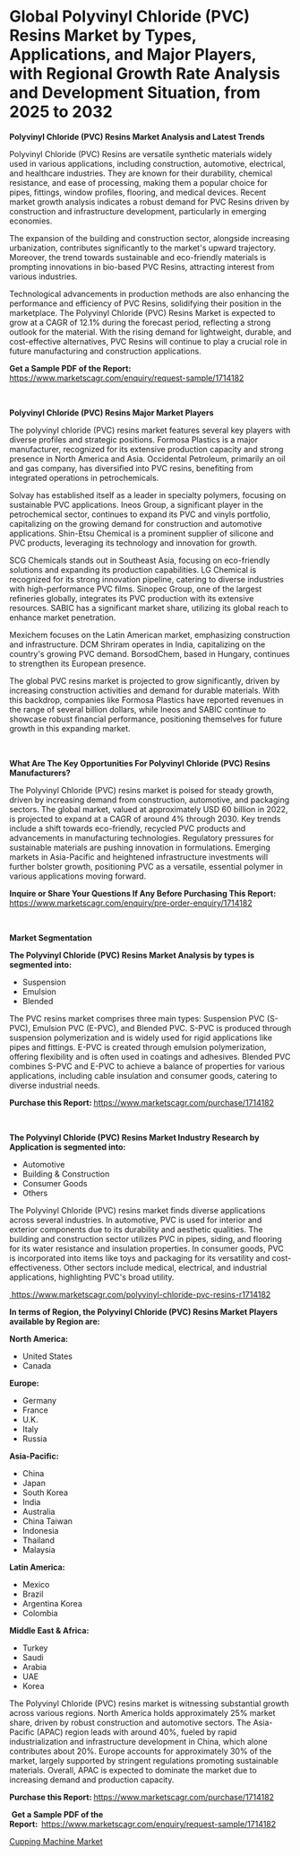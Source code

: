 <p><h1>Global Polyvinyl Chloride (PVC) Resins Market by Types, Applications, and Major Players, with Regional Growth Rate Analysis and Development Situation, from 2025 to 2032</h1></p><p><strong>Polyvinyl Chloride (PVC) Resins Market Analysis and Latest Trends</strong></p>
<p><p>Polyvinyl Chloride (PVC) Resins are versatile synthetic materials widely used in various applications, including construction, automotive, electrical, and healthcare industries. They are known for their durability, chemical resistance, and ease of processing, making them a popular choice for pipes, fittings, window profiles, flooring, and medical devices. Recent market growth analysis indicates a robust demand for PVC Resins driven by construction and infrastructure development, particularly in emerging economies. </p><p>The expansion of the building and construction sector, alongside increasing urbanization, contributes significantly to the market's upward trajectory. Moreover, the trend towards sustainable and eco-friendly materials is prompting innovations in bio-based PVC Resins, attracting interest from various industries. </p><p>Technological advancements in production methods are also enhancing the performance and efficiency of PVC Resins, solidifying their position in the marketplace. The Polyvinyl Chloride (PVC) Resins Market is expected to grow at a CAGR of 12.1% during the forecast period, reflecting a strong outlook for the material. With the rising demand for lightweight, durable, and cost-effective alternatives, PVC Resins will continue to play a crucial role in future manufacturing and construction applications.</p></p>
<p><strong>Get a Sample PDF of the Report:&nbsp;</strong> <a href="https://www.marketscagr.com/enquiry/request-sample/1714182?utm_campaign=2485&utm_medium=2&utm_source=Github&utm_content=ia&utm_term=28032025&utm_id=polyvinyl-chloride-pvc-resins">https://www.marketscagr.com/enquiry/request-sample/1714182</a></p>
<p>&nbsp;</p>
<p><strong>Polyvinyl Chloride (PVC) Resins Major Market Players</strong></p>
<p><p>The polyvinyl chloride (PVC) resins market features several key players with diverse profiles and strategic positions. Formosa Plastics is a major manufacturer, recognized for its extensive production capacity and strong presence in North America and Asia. Occidental Petroleum, primarily an oil and gas company, has diversified into PVC resins, benefiting from integrated operations in petrochemicals.</p><p>Solvay has established itself as a leader in specialty polymers, focusing on sustainable PVC applications. Ineos Group, a significant player in the petrochemical sector, continues to expand its PVC and vinyls portfolio, capitalizing on the growing demand for construction and automotive applications. Shin-Etsu Chemical is a prominent supplier of silicone and PVC products, leveraging its technology and innovation for growth. </p><p>SCG Chemicals stands out in Southeast Asia, focusing on eco-friendly solutions and expanding its production capabilities. LG Chemical is recognized for its strong innovation pipeline, catering to diverse industries with high-performance PVC films. Sinopec Group, one of the largest refineries globally, integrates its PVC production with its extensive resources. SABIC has a significant market share, utilizing its global reach to enhance market penetration.</p><p>Mexichem focuses on the Latin American market, emphasizing construction and infrastructure. DCM Shriram operates in India, capitalizing on the country's growing PVC demand. BorsodChem, based in Hungary, continues to strengthen its European presence.</p><p>The global PVC resins market is projected to grow significantly, driven by increasing construction activities and demand for durable materials. With this backdrop, companies like Formosa Plastics have reported revenues in the range of several billion dollars, while Ineos and SABIC continue to showcase robust financial performance, positioning themselves for future growth in this expanding market.</p></p>
<p>&nbsp;</p>
<p><strong>What Are The Key Opportunities For Polyvinyl Chloride (PVC) Resins Manufacturers?</strong></p>
<p><p>The Polyvinyl Chloride (PVC) resins market is poised for steady growth, driven by increasing demand from construction, automotive, and packaging sectors. The global market, valued at approximately USD 60 billion in 2022, is projected to expand at a CAGR of around 4% through 2030. Key trends include a shift towards eco-friendly, recycled PVC products and advancements in manufacturing technologies. Regulatory pressures for sustainable materials are pushing innovation in formulations. Emerging markets in Asia-Pacific and heightened infrastructure investments will further bolster growth, positioning PVC as a versatile, essential polymer in various applications moving forward.</p></p>
<p><strong>Inquire or Share Your Questions If Any Before Purchasing This Report:</strong> <a href="https://www.marketscagr.com/enquiry/pre-order-enquiry/1714182?utm_campaign=2485&utm_medium=2&utm_source=Github&utm_content=ia&utm_term=28032025&utm_id=polyvinyl-chloride-pvc-resins">https://www.marketscagr.com/enquiry/pre-order-enquiry/1714182</a></p>
<p>&nbsp;</p>
<p><strong>Market Segmentation</strong></p>
<p><strong>The Polyvinyl Chloride (PVC) Resins Market Analysis by types is segmented into:</strong></p>
<p><ul><li>Suspension</li><li>Emulsion</li><li>Blended</li></ul></p>
<p><p>The PVC resins market comprises three main types: Suspension PVC (S-PVC), Emulsion PVC (E-PVC), and Blended PVC. S-PVC is produced through suspension polymerization and is widely used for rigid applications like pipes and fittings. E-PVC is created through emulsion polymerization, offering flexibility and is often used in coatings and adhesives. Blended PVC combines S-PVC and E-PVC to achieve a balance of properties for various applications, including cable insulation and consumer goods, catering to diverse industrial needs.</p></p>
<p><strong>Purchase this Report:&nbsp;</strong><a href="https://www.marketscagr.com/purchase/1714182?utm_campaign=2485&utm_medium=2&utm_source=Github&utm_content=ia&utm_term=28032025&utm_id=polyvinyl-chloride-pvc-resins">https://www.marketscagr.com/purchase/1714182</a></p>
<p>&nbsp;</p>
<p><strong>The Polyvinyl Chloride (PVC) Resins Market Industry Research by Application is segmented into:</strong></p>
<p><ul><li>Automotive</li><li>Building & Construction</li><li>Consumer Goods</li><li>Others</li></ul></p>
<p><p>The Polyvinyl Chloride (PVC) resins market finds diverse applications across several industries. In automotive, PVC is used for interior and exterior components due to its durability and aesthetic qualities. The building and construction sector utilizes PVC in pipes, siding, and flooring for its water resistance and insulation properties. In consumer goods, PVC is incorporated into items like toys and packaging for its versatility and cost-effectiveness. Other sectors include medical, electrical, and industrial applications, highlighting PVC's broad utility.</p></p>
<p><a href="https://www.marketscagr.com/polyvinyl-chloride-pvc-resins-r1714182?utm_campaign=2485&utm_medium=2&utm_source=Github&utm_content=ia&utm_term=28032025&utm_id=polyvinyl-chloride-pvc-resins">&nbsp;https://www.marketscagr.com/polyvinyl-chloride-pvc-resins-r1714182</a></p>
<p><strong>In terms of Region, the Polyvinyl Chloride (PVC) Resins Market Players available by Region are:</strong></p>
<p>
    <p> <strong> North America: </strong>
        <ul>
            <li>United States</li>
            <li>Canada</li>
        </ul>
        </p> 
    <p> <strong> Europe: </strong>
        <ul>
            <li>Germany</li>
            <li>France</li>
            <li>U.K.</li>
            <li>Italy</li>
            <li>Russia</li>
        </ul>
        </p> 
    <p> <strong> Asia-Pacific: </strong>
        <ul>
            <li>China</li>
            <li>Japan</li>
            <li>South Korea</li>
            <li>India</li>
            <li>Australia</li>
            <li>China Taiwan</li>
            <li>Indonesia</li>
            <li>Thailand</li>
            <li>Malaysia</li>
        </ul>
        </p> 
    <p> <strong> Latin America: </strong>
        <ul>
            <li>Mexico</li>
            <li>Brazil</li>
            <li>Argentina Korea</li>
            <li>Colombia</li>
        </ul>
        </p> 
    <p> <strong> Middle East & Africa: </strong>
        <ul>
            <li>Turkey</li>
            <li>Saudi</li>
            <li>Arabia</li>
            <li>UAE</li>
            <li>Korea</li>
        </ul>
    </p>
    </p>
<p><p>The Polyvinyl Chloride (PVC) resins market is witnessing substantial growth across various regions. North America holds approximately 25% market share, driven by robust construction and automotive sectors. The Asia-Pacific (APAC) region leads with around 40%, fueled by rapid industrialization and infrastructure development in China, which alone contributes about 20%. Europe accounts for approximately 30% of the market, largely supported by stringent regulations promoting sustainable materials. Overall, APAC is expected to dominate the market due to increasing demand and production capacity.</p></p>
<p><strong>Purchase this Report: </strong><a href="https://www.marketscagr.com/purchase/1714182?utm_campaign=2485&utm_medium=2&utm_source=Github&utm_content=ia&utm_term=28032025&utm_id=polyvinyl-chloride-pvc-resins">https://www.marketscagr.com/purchase/1714182</a></p>
<p>&nbsp;<strong>Get a Sample PDF of the Report:&nbsp;&nbsp;</strong><a href="https://www.marketscagr.com/enquiry/request-sample/1714182?utm_campaign=2485&utm_medium=2&utm_source=Github&utm_content=ia&utm_term=28032025&utm_id=polyvinyl-chloride-pvc-resins">https://www.marketscagr.com/enquiry/request-sample/1714182</a></p>
<p><strong></strong></p>
<p><p><a href="https://github.com/mayabungard8092/Market-Research-Report-List-1/blob/main/cupping-machine-market.md?utm_campaign=2485&utm_medium=2&utm_source=Github&utm_content=ia&utm_term=28032025&utm_id=polyvinyl-chloride-pvc-resins">Cupping Machine Market</a></p></p>